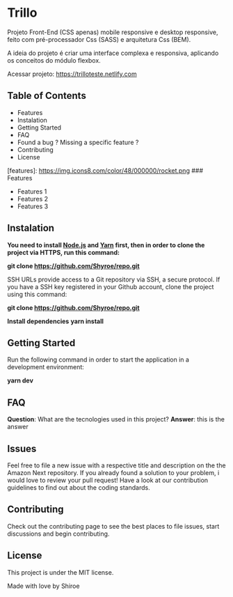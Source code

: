 # Trillo
Projeto Front-End (CSS apenas) mobile responsive e desktop responsive, feito com pré-processador Css (SASS) e arquitetura Css (BEM).

A ideia do projeto é criar uma interface complexa e responsiva, aplicando os conceitos do módulo flexbox.

Acessar projeto: https://trilloteste.netlify.com


## Table of Contents

- Features
- Instalation
- Getting Started
- FAQ
- Found a bug ? Missing a specific feature ?
- Contributing
- License

[features]: https://img.icons8.com/color/48/000000/rocket.png ### Features

- Features 1
- Features 2
- Features 3

## Instalation

**You need to install [Node.js](https://nodejs.org/en/download/) and [Yarn](https://yarnpkg.com/) first, then in order to clone the project via HTTPS, run this command:**

**git clone https://github.com/Shyroe/repo.git**

SSH URLs provide access to a Git repository via SSH, a secure protocol. If you have a SSH key registered in your Github account, clone the project using this command:

**git clone https://github.com/Shyroe/repo.git**

**Install dependencies**
**yarn install**

## Getting Started

Run the following command in order to start the application in a development environment:

**yarn dev**

## FAQ

**Question**: What are the tecnologies used in this project?
**Answer**: this is the answer

## Issues

Feel free to file a new issue with a respective title and description on the the Amazon Next repository. If you already found a solution to your problem, i would love to review your pull request! Have a look at our contribution guidelines to find out about the coding standards.

## Contributing

Check out the contributing page to see the best places to file issues, start discussions and begin contributing.

## License

This project is under the MIT license.

Made with love by Shiroe
